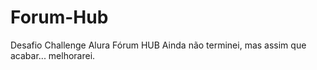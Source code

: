 # Forum-Hub
Desafio Challenge Alura Fórum HUB
Ainda não terminei, mas assim que acabar... melhorarei.
